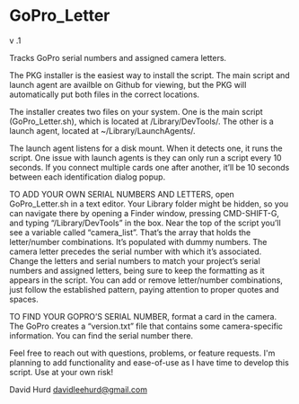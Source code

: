 # GoPro_Letter
v .1

Tracks GoPro serial numbers and assigned camera letters.


The PKG installer is the easiest way to  install the script. The main script and launch agent are availble on Github for viewing, but the PKG will automatically put both files in the correct locations.

The installer creates two files on your system. One is the main script (GoPro_Letter.sh), which is located at /Library/DevTools/. The other is a launch agent, located at ~/Library/LaunchAgents/.

The launch agent listens for a disk mount. When it detects one, it runs the script. One issue with launch agents is they can only run a script every 10 seconds. If you connect multiple cards one after another, it’ll be 10 seconds between each identification dialog popup.

TO ADD YOUR OWN SERIAL NUMBERS AND LETTERS, open GoPro_Letter.sh in a text editor. Your Library folder might be hidden, so you can navigate there by opening a Finder window, pressing CMD-SHIFT-G, and typing “/Library/DevTools” in the box. Near the top of the script you’ll see a variable called “camera_list”. That’s the array that holds the letter/number combinations. It’s populated with dummy numbers. The camera letter precedes the serial number with which it’s associated. Change the letters and serial numbers to match your project’s serial numbers and assigned letters, being sure to keep the formatting as it appears in the script. You can add or remove letter/number combinations, just follow the established pattern, paying attention to proper quotes and spaces.

TO FIND YOUR GOPRO’S SERIAL NUMBER, format a card in the camera. The GoPro creates a “version.txt” file that contains some camera-specific information. You can find the serial number there.


Feel free to reach out with questions, problems, or feature requests. I'm planning to add functionality and ease-of-use as I have time to develop this script. Use at your own risk!



David Hurd
davidleehurd@gmail.com

